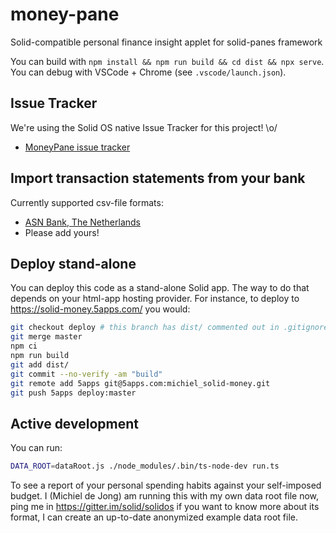# money-pane

Solid-compatible personal finance insight applet for solid-panes framework

You can build with `npm install && npm run build && cd dist && npx serve`.
You can debug with VSCode + Chrome (see `.vscode/launch.json`).

## Issue Tracker

We're using the Solid OS native Issue Tracker for this project! \o/

* [MoneyPane issue tracker](https://solidos.solidcommunity.net/Team/2021/money-pane-project/money%20pane/index.ttl#this)

## Import transaction statements from your bank

Currently supported csv-file formats:
* [ASN Bank, The Netherlands](https://webcache.googleusercontent.com/search?q=cache:x3PuJKDKj2cJ:https://www.asnbank.nl/web/file%3Fuuid%3Dfc28db9c-d91e-4a2c-bd3a-30cffb057e8b%26owner%3D6916ad14-918d-4ea8-80ac-f71f0ff1928e%26contentid%3D852+&cd=1&hl=en&ct=clnk&gl=nl)
* Please add yours!

## Deploy stand-alone

You can deploy this code as a stand-alone Solid app.
The way to do that depends on your html-app hosting provider.
For instance, to deploy to https://solid-money.5apps.com/ you would:

```sh
git checkout deploy # this branch has dist/ commented out in .gitignore
git merge master
npm ci
npm run build
git add dist/
git commit --no-verify -am "build"
git remote add 5apps git@5apps.com:michiel_solid-money.git
git push 5apps deploy:master
```

## Active development
You can run:
```sh
DATA_ROOT=dataRoot.js ./node_modules/.bin/ts-node-dev run.ts
```

To see a report of your personal spending habits against your self-imposed budget.
I (Michiel de Jong) am running this with my own data root file now, ping me in
https://gitter.im/solid/solidos if you want to know more about its format, I can
create an up-to-date anonymized example data root file.
